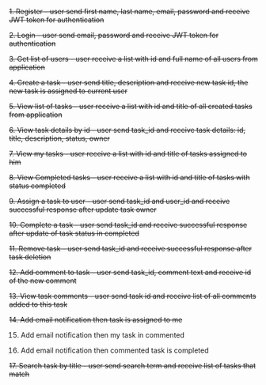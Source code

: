 ~~1. Register - user send first name, last name, email, password and receive JWT token for authentication~~

~~2. Login - user send email, password and receive JWT token for authentication~~

~~3. Get list of users - user receive a list with id and full name of all users from application~~

~~4. Create a task - user send title, description and receive new task id, the new task is assigned to current user~~

~~5. View list of tasks - user receive a list with id and title of all created tasks from application~~

~~6. View task details by id - user send task_id and receive task details: id, title, description, status, owner~~

~~7. View my tasks - user receive a list with id and title of tasks assigned to him~~

~~8. View Completed tasks - user receive a list with id and title of tasks with status completed~~

~~9. Assign a task to user - user send task_id and user_id and receive successful response after update task owner~~

~~10. Complete a task - user send task_id and receive successful response after update of task status in completed~~

~~11. Remove task - user send task_id and receive successful response after task deletion~~

~~12. Add comment to task - user send task_id, comment text and receive id of the new comment~~

~~13. View task comments - user send task id and receive list of all comments added to this task~~

~~14. Add email notification then task is assigned to me~~

15. Add email notification then my task in commented

16. Add email notification then commented task is completed

~~17. Search task by title - user send search term and receive list of tasks that match~~
